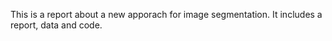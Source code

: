 This is a report about a new apporach for image segmentation. It includes a report, data and code. 
